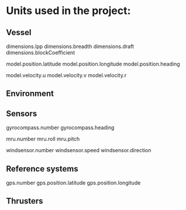 # Units used in the project:

## Vessel

dimensions.lpp
dimensions.breadth
dimensions.draft
dimensions.blockCoefficient

model.position.latitude
model.position.longitude
model.position.heading

model.velocity.u
model.velocity.v
model.velocity.r

## Environment

## Sensors

gyrocompass.number
gyrocompass.heading

mru.number
mru.roll
mru.pitch

windsensor.number
windsensor.speed
windsensor.direction

## Reference systems

gps.number
gps.position.latitude
gps.position.longitude

## Thrusters

